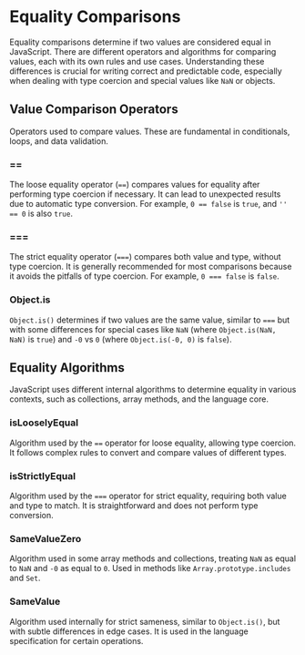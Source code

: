 # Equality Comparisons
Equality comparisons determine if two values are considered equal in JavaScript. There are different operators and algorithms for comparing values, each with its own rules and use cases. Understanding these differences is crucial for writing correct and predictable code, especially when dealing with type coercion and special values like `NaN` or objects.

## Value Comparison Operators
Operators used to compare values. These are fundamental in conditionals, loops, and data validation.

### ==
The loose equality operator (`==`) compares values for equality after performing type coercion if necessary. It can lead to unexpected results due to automatic type conversion. For example, `0 == false` is `true`, and `'' == 0` is also `true`.

### ===
The strict equality operator (`===`) compares both value and type, without type coercion. It is generally recommended for most comparisons because it avoids the pitfalls of type coercion. For example, `0 === false` is `false`.

### Object.is
`Object.is()` determines if two values are the same value, similar to `===` but with some differences for special cases like `NaN` (where `Object.is(NaN, NaN)` is `true`) and `-0` vs `0` (where `Object.is(-0, 0)` is `false`).

## Equality Algorithms
JavaScript uses different internal algorithms to determine equality in various contexts, such as collections, array methods, and the language core.

### isLooselyEqual
Algorithm used by the `==` operator for loose equality, allowing type coercion. It follows complex rules to convert and compare values of different types.

### isStrictlyEqual
Algorithm used by the `===` operator for strict equality, requiring both value and type to match. It is straightforward and does not perform type conversion.

### SameValueZero
Algorithm used in some array methods and collections, treating `NaN` as equal to `NaN` and `-0` as equal to `0`. Used in methods like `Array.prototype.includes` and `Set`.

### SameValue
Algorithm used internally for strict sameness, similar to `Object.is()`, but with subtle differences in edge cases. It is used in the language specification for certain operations.

